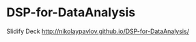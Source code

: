 DSP-for-DataAnalysis
====================

Slidify Deck
http://nikolaypavlov.github.io/DSP-for-DataAnalysis/
